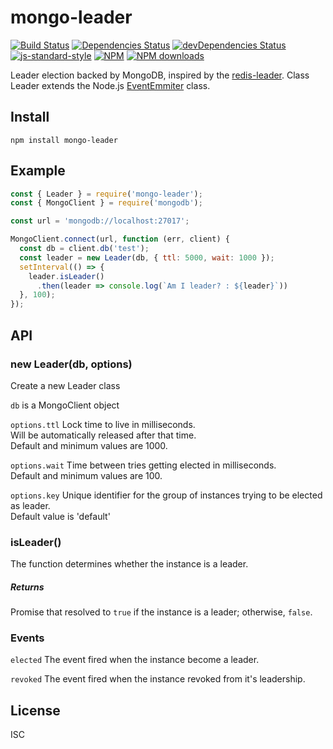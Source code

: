 # mongo-leader
[![Build Status](https://travis-ci.org/andrewmolyuk/mongo-leader.svg?branch=master)](https://travis-ci.org/andrewmolyuk/mongo-leader)
[![Dependencies Status](https://david-dm.org/andrewmolyuk/mongo-leader/status.svg)](https://david-dm.org/andrewmolyuk/mongo-leader)
[![devDependencies Status](https://david-dm.org/andrewmolyuk/mongo-leader/dev-status.svg)](https://david-dm.org/andrewmolyuk/mongo-leader?type=dev)
[![js-standard-style](https://img.shields.io/badge/code%20style-standard-brightgreen.svg)](http://standardjs.com)
[![NPM](https://img.shields.io/npm/v/mongo-leader.svg?style=flat)](http://npm.im/mongo-leader)
[![NPM downloads](http://img.shields.io/npm/dm/mongo-leader.svg?style=flat)](http://npm.im/mongo-leader)

Leader election backed by MongoDB, inspired by the [redis-leader](https://github.com/pierreinglebert/redis-leader).
Class Leader extends the Node.js [EventEmmiter](https://nodejs.org/api/events.html#events_class_eventemitter) class.

## Install

```
npm install mongo-leader
```
## Example
```javascript
const { Leader } = require('mongo-leader');
const { MongoClient } = require('mongodb');

const url = 'mongodb://localhost:27017';

MongoClient.connect(url, function (err, client) {
  const db = client.db('test');
  const leader = new Leader(db, { ttl: 5000, wait: 1000 });
  setInterval(() => {
    leader.isLeader()
      .then(leader => console.log(`Am I leader? : ${leader}`))
  }, 100);
});
```
## API

### new Leader(db, options)

Create a new Leader class

`db` is a MongoClient object

`options.ttl` Lock time to live in milliseconds.  
Will be automatically released after that time.  
Default and minimum values are 1000.  

`options.wait` Time between tries getting elected in milliseconds.  
Default and minimum values are 100.  

`options.key` Unique identifier for the group of instances trying to be elected as leader.  
Default value is 'default'

### isLeader()

The function determines whether the instance is a leader.

##### Returns
Promise that resolved to `true` if the instance is a leader; otherwise, `false`.

### Events

`elected` The event fired when the instance become a leader.

`revoked` The event fired when the instance revoked from it's leadership.

## License

ISC
